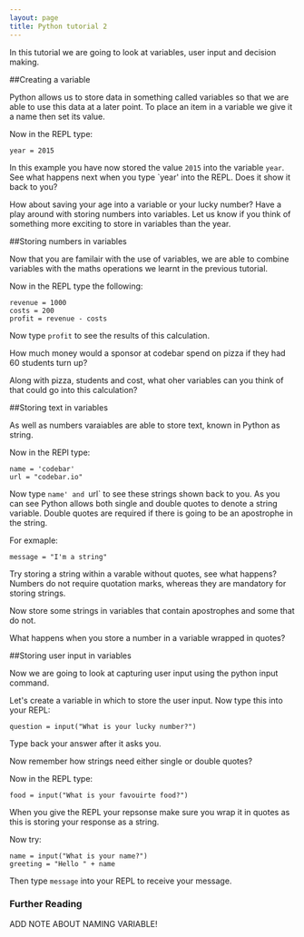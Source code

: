 ```yaml
---
layout: page
title: Python tutorial 2
---
```


In this tutorial we are going to look at variables, user input and decision making.

##Creating a variable

Python allows us to store data in something called variables so that we are able to use this data at a later point. To place an item in a variable we give it a name then set its value. 

Now in the REPL type:

	year = 2015

In this example you have now stored the value `2015` into the variable `year`. See what happens next when you type `year' into the REPL. Does it show it back to you?

How about saving your age into a variable or your lucky number? Have a play around with storing numbers into variables. Let us know if you think of something more exciting to store in variables than the year.

##Storing numbers in variables

Now that you are familair with the use of variables, we are able to combine variables with the maths operations we learnt in the previous tutorial.

Now in the REPL type the following:

	revenue = 1000
	costs = 200
	profit = revenue - costs

Now type `profit` to see the results of this calculation. 

How much money would a sponsor at codebar spend on pizza if they had 60 students turn up? 

Along with pizza, students and cost, what oher variables can you think of that could go into this calculation?

##Storing text in variables

As well as numbers varaiables are able to store text, known in Python as string. 

Now in the REPl type:

	name = 'codebar'
	url = "codebar.io"

Now type `name' and `url` to see these strings shown back to you. As you can see Python allows both single and double quotes to denote a string variable. Double quotes are required if there is going to be an apostrophe in the string.

For exmaple:

	message = "I'm a string"

Try storing a string within a varable without quotes, see what happens? Numbers do not require quotation marks, whereas they are mandatory for storing strings.

Now store some strings in variables that contain apostrophes and some that do not.

What happens when you store a number in a variable wrapped in quotes? 

##Storing user input in variables

Now we are going to look at capturing user input using the python input command.

Let's create a variable in which to store the user input. Now type this into your REPL: 

	question = input("What is your lucky number?")

Type back your answer after it asks you.

Now remember how strings need either single or double quotes?

Now in the REPL type:

	food = input("What is your favouirte food?")

When you give the REPL your repsonse make sure you wrap it in quotes as this is storing your response as a string.

Now try:

	name = input("What is your name?")
	greeting = "Hello " + name

Then type `message` into your REPL to receive your message. 
	

### Further Reading


ADD NOTE ABOUT NAMING VARIABLE!

